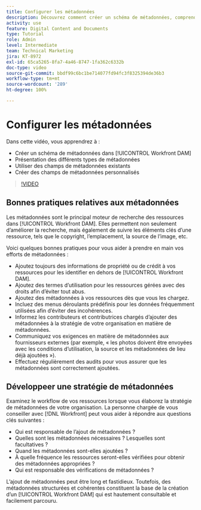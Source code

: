 ```yaml
---
title: Configurer les métadonnées
description: Découvrez comment créer un schéma de métadonnées, comprendre les différents types de métadonnées, utiliser des champs de métadonnées existants, et plus encore dans [!UICONTROL Workfront DAM].
activity: use
feature: Digital Content and Documents
type: Tutorial
role: Admin
level: Intermediate
team: Technical Marketing
jira: KT-8972
exl-id: 65ca5265-8fa7-4a46-8747-1fa362c6332b
doc-type: video
source-git-commit: bbdf99c6bc1be714077fd94fc3f8325394de36b3
workflow-type: tm+mt
source-wordcount: '289'
ht-degree: 100%

---
```


# Configurer les métadonnées

Dans cette vidéo, vous apprendrez à :

* Créer un schéma de métadonnées dans [!UICONTROL Workfront DAM]
* Présentation des différents types de métadonnées
* Utiliser des champs de métadonnées existants
* Créer des champs de métadonnées personnalisés

>[!VIDEO](https://video.tv.adobe.com/v/335235/?quality=12&learn=on&enablevpops=1)

## Bonnes pratiques relatives aux métadonnées

Les métadonnées sont le principal moteur de recherche des ressources dans [!UICONTROL Workfront DAM]. Elles permettent non seulement d’améliorer la recherche, mais également de suivre les éléments clés d’une ressource, tels que le copyright, l’emplacement, la source de l’image, etc.

Voici quelques bonnes pratiques pour vous aider à prendre en main vos efforts de métadonnées :

* Ajoutez toujours des informations de propriété ou de crédit à vos ressources pour les identifier en dehors de [!UICONTROL Workfront DAM].
* Ajoutez des termes d’utilisation pour les ressources gérées avec des droits afin d’éviter tout abus.
* Ajoutez des métadonnées à vos ressources dès que vous les chargez.
* Incluez des menus déroulants prédéfinis pour les données fréquemment utilisées afin d’éviter des incohérences.
* Informez les contributeurs et contributrices chargés d’ajouter des métadonnées à la stratégie de votre organisation en matière de métadonnées.
* Communiquez vos exigences en matière de métadonnées aux fournisseurs externes (par exemple, « les photos doivent être envoyées avec les conditions d’utilisation, la source et les métadonnées de lieu déjà ajoutées »).
* Effectuez régulièrement des audits pour vous assurer que les métadonnées sont correctement ajoutées.

## Développeer une stratégie de métadonnées

Examinez le workflow de vos ressources lorsque vous élaborez la stratégie de métadonnées de votre organisation. La personne chargée de vous conseiller avec [!DNL Workfront] peut vous aider à répondre aux questions clés suivantes :

* Qui est responsable de l’ajout de métadonnées ?
* Quelles sont les métadonnées nécessaires ? Lesquelles sont facultatives ?
* Quand les métadonnées sont-elles ajoutées ?
* À quelle fréquence les ressources seront-elles vérifiées pour obtenir des métadonnées appropriées ?
* Qui est responsable des vérifications de métadonnées ?

L’ajout de métadonnées peut être long et fastidieux. Toutefois, des métadonnées structurées et cohérentes constituent la base de la création d’un [!UICONTROL Workfront DAM] qui est hautement consultable et facilement parcouru.
